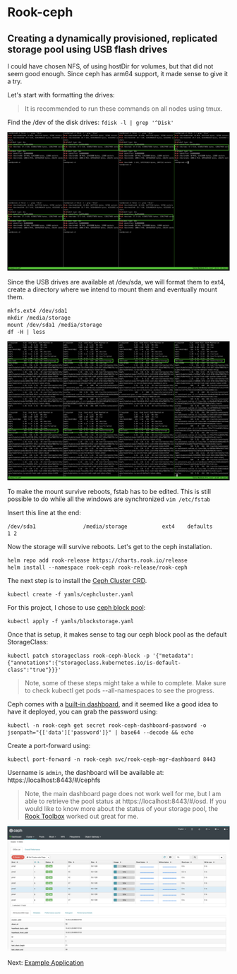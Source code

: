 # Rook-ceph

## Creating a dynamically provisioned, replicated storage pool using USB flash drives

I could have chosen NFS, of using hostDir for volumes, but that did not seem good enough. Since ceph has arm64 support, it made sense to give it a try.

Let's start with formatting the drives:

> It is recommended to run these commands on all nodes using tmux.

Find the /dev of the disk drives: `fdisk -l | grep '^Disk'`

![fdisk](../images/fdisk.png)

Since the USB drives are available at /dev/sda, we will format them to ext4, create a directory where we intend to mount them and eventually mount them.

```
mkfs.ext4 /dev/sda1
mkdir /media/storage
mount /dev/sda1 /media/storage
df -H | less
```

![df](../images/df.png)

To make the mount survive reboots, fstab has to be edited. This is still possible to do while all the windows are synchronized `vim /etc/fstab`

Insert this line at the end:
```
/dev/sda1               /media/storage           ext4    defaults        1 2
```

Now the storage will survive reboots. Let's get to the ceph installation.

```
helm repo add rook-release https://charts.rook.io/release
helm install --namespace rook-ceph rook-release/rook-ceph
```

The next step is to install the [Ceph Cluster CRD](https://github.com/rook/rook/blob/master/Documentation/ceph-cluster-crd.md#ceph-cluster-crd).

```
kubectl create -f yamls/cephcluster.yaml
```

For this project, I chose to use [ceph block pool](https://github.com/rook/rook/blob/master/Documentation/ceph-block.md):

```
kubectl apply -f yamls/blockstorage.yaml
```

Once that is setup, it makes sense to tag our ceph block pool as the default StorageClass:

```
kubectl patch storageclass rook-ceph-block -p '{"metadata": {"annotations":{"storageclass.kubernetes.io/is-default-class":"true"}}}'
```

> Note, some of these steps might take a while to complete. Make sure to check kubectl get pods --all-namespaces to see the progress.

Ceph comes with a [built-in dashboard](https://github.com/rook/rook/blob/master/Documentation/ceph-dashboard.md), and it seemed like a good idea to have it deployed, you can grab the password using:

```
kubectl -n rook-ceph get secret rook-ceph-dashboard-password -o jsonpath="{['data']['password']}" | base64 --decode && echo
```

Create a port-forward using:

```
kubectl port-forward -n rook-ceph svc/rook-ceph-mgr-dashboard 8443
```

Username is `admin`, the dashboard will be available at: https://localhost:8443/#/cephfs

> Note, the main dashboard page does not work well for me, but I am able to retrieve the pool status at https://localhost:8443/#/osd. If you would like to know more about the status of your storage pool, the [Rook Toolbox](https://github.com/rook/rook/blob/master/Documentation/ceph-toolbox.md) worked out great for me.

![ceph](../images/ceph.png)

Next: [Example Application](05-example-application.md)
